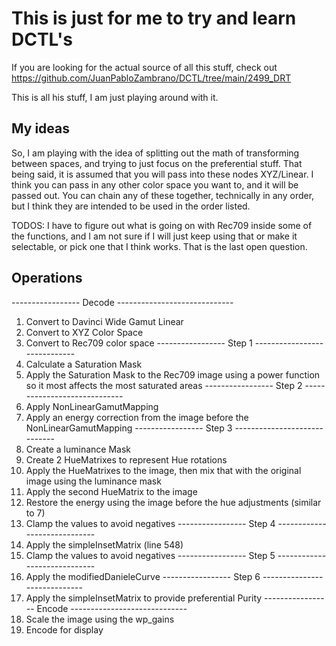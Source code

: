 # This is just for me to try and learn DCTL's

If you are looking for the actual source of all this stuff, check out
https://github.com/JuanPabloZambrano/DCTL/tree/main/2499_DRT

This is all his stuff, I am just playing around with it.

## My ideas

So, I am playing with the idea of splitting out the math of transforming between spaces, and trying to just focus on the preferential stuff. That being said, it is assumed that you will pass into these nodes XYZ/Linear. I think you can pass in any other color space you want to, and it will be passed out. You can chain any of these together, technically in any order, but I think they are intended to be used in the order listed.

TODOS:
I have to figure out what is going on with Rec709 inside some of the functions, and I am not sure if I will just keep using that or make it selectable, or pick one that I think works. That is the last open question.

## Operations

----------------- Decode -----------------------------

1. Convert to Davinci Wide Gamut Linear
2. Convert to XYZ Color Space
3. Convert to Rec709 color space
   ----------------- Step 1 -----------------------------
4. Calculate a Saturation Mask
5. Apply the Saturation Mask to the Rec709 image using a power function so it most affects the most saturated areas
   ----------------- Step 2 -----------------------------
6. Apply NonLinearGamutMapping
7. Apply an energy correction from the image before the NonLinearGamutMapping
   ----------------- Step 3 -----------------------------
8. Create a luminance Mask
9. Create 2 HueMatrixes to represent Hue rotations
10. Apply the HueMatrixes to the image, then mix that with the original image using the luminance mask
11. Apply the second HueMatrix to the image
12. Restore the energy using the image before the hue adjustments (similar to 7)
13. Clamp the values to avoid negatives
    ----------------- Step 4 -----------------------------
14. Apply the simpleInsetMatrix (line 548)
15. Clamp the values to avoid negatives
    ----------------- Step 5 -----------------------------
16. Apply the modifiedDanieleCurve
    ----------------- Step 6 -----------------------------
17. Apply the simpleInsetMatrix to provide preferential Purity
    ----------------- Encode -----------------------------
18. Scale the image using the wp_gains
19. Encode for display
